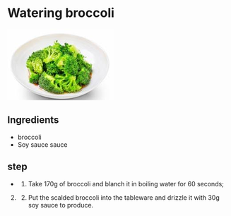 # Watering broccoli

![浇汁西兰花](/images/浇汁西兰花.jpg)

## Ingredients

- broccoli
- Soy sauce sauce

## step

- 1. Take 170g of broccoli and blanch it in boiling water for 60 seconds;

2. 2. Put the scalded broccoli into the tableware and drizzle it with 30g soy sauce to produce.
